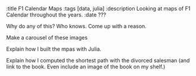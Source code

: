 :title F1 Calendar Maps
:tags [data, julia]
:description Looking at maps of F1 Calendar throughout the years.
:date ???

Why do any of this? Who knows. Come up with a reason.

Make a carousel of these images

Explain how I built the mpas with Julia.

Explain how I computed the shortest path with the divorced salesman (and link to the book. Even include an image of the book on my shelf.)